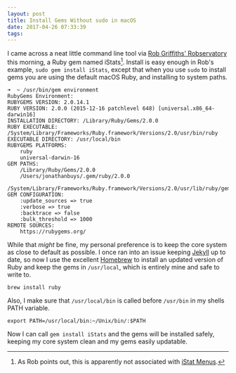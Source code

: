 ```yaml
---
layout: post
title: Install Gems Without sudo in macOS
date: 2017-04-26 07:33:39
tags: 
---
```


I came across a neat little command line tool via [Rob Griffiths' Robservatory][1] this morning, a Ruby gem named iStats[^1]. Install is easy enough in Rob's example, `sudo gem install iStats`, except that when you use `sudo` to install gems you are using the default macOS Ruby, and installing to system paths. 


	➜  ~ /usr/bin/gem environment                            
	RubyGems Environment:
	RUBYGEMS VERSION: 2.0.14.1
	RUBY VERSION: 2.0.0 (2015-12-16 patchlevel 648) [universal.x86_64-darwin16]
	INSTALLATION DIRECTORY: /Library/Ruby/Gems/2.0.0
	RUBY EXECUTABLE: /System/Library/Frameworks/Ruby.framework/Versions/2.0/usr/bin/ruby
	EXECUTABLE DIRECTORY: /usr/local/bin
	RUBYGEMS PLATFORMS:
		ruby
		universal-darwin-16
	GEM PATHS:
		/Library/Ruby/Gems/2.0.0
		/Users/jonathanbuys/.gem/ruby/2.0.0
		/System/Library/Frameworks/Ruby.framework/Versions/2.0/usr/lib/ruby/gems/2.0.0
	GEM CONFIGURATION:
		:update_sources => true
		:verbose => true
		:backtrace => false
		:bulk_threshold => 1000
	REMOTE SOURCES:
		https://rubygems.org/

While that *might* be fine, my personal preference is to keep the core system as close to default as possible. I once ran into an issue keeping [Jekyll][3] up to date,  so now I use the excellent [Homebrew][4] to install an updated version of Ruby and keep the gems in `/usr/local`, which is entirely mine and safe to write to. 

`brew install ruby`

Also, I make sure that `/usr/local/bin` is called before `/usr/bin` in my shells PATH variable.

`export PATH=/usr/local/bin:~/Unix/bin/:$PATH`

Now I can call `gem install iStats` and the gems will be installed safely, keeping my core system clean and my gems easily updatable. 

[^1]:	As Rob points out, this is apparently not associated with [iStat Menus][2].

[1]:	https://robservatory.com/see-sensor-stats-in-terminal/
[2]:	https://bjango.com/mac/istatmenus/
[3]:	https://jekyllrb.com
[4]:	https://brew.sh
